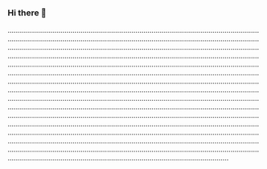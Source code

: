 ### Hi there 👋

.................................................................................................................................................................................................................................................................................................................................................................................................................................................................................................................................................................................................................................................................................................................................................................................................................................................................................................................................................................................................................................................................................................................................................................................................................................................................................................................................................................................................................................................................................................................................................................................................................................................................................................................................................................................................................................................................................................................................................................................................................................................